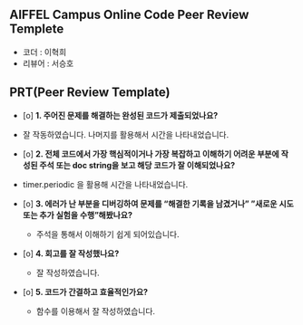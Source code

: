## AIFFEL Campus Online Code Peer Review Templete
- 코더 : 이혁희
- 리뷰어 : 서승호

## PRT(Peer Review Template)

- [o]  **1. 주어진 문제를 해결하는 완성된 코드가 제출되었나요?**
 - 잘 작동하였습니다. 나머지를 활용해서 시간을 나타내었습니다.

    
- [o]  **2. 전체 코드에서 가장 핵심적이거나 가장 복잡하고 이해하기 어려운 부분에 작성된 
주석 또는 doc string을 보고 해당 코드가 잘 이해되었나요?**
- timer.periodic 을 활용해 시간을 나타내었습니다.
        
- [o]  **3. 에러가 난 부분을 디버깅하여 문제를 “해결한 기록을 남겼거나” 
”새로운 시도 또는 추가 실험을 수행”해봤나요?**
    - 주석을 통해서 이해하기 쉽게 되어있습니다.
        
- [o]  **4. 회고를 잘 작성했나요?**
    - 잘 작성하였습니다.


- [o]  **5. 코드가 간결하고 효율적인가요?**
    - 함수를 이용해서 잘 작성하였습니다.

